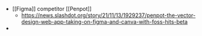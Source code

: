 - [[Figma]] competitor [[Penpot]]
    - https://news.slashdot.org/story/21/11/13/1929237/penpot-the-vector-design-web-app-taking-on-figma-and-canva-with-foss-hits-beta
- 
